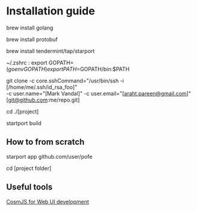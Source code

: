 # Installation guide

brew install golang

brew install protobuf 

brew install tendermint/tap/starport 

~/.zshrc :
export GOPATH=$(go env GOPATH)
export PATH=$GOPATH/bin:$PATH

git clone -c core.sshCommand="/usr/bin/ssh -i [/home/me/.ssh/id_rsa_foo]" \
-c user.name="[Mark Vandal]" -c user.email="[araht.pareen@gmail.com]" [git@github.com:me/repo.git]

cd ./[project]

startport build

## How to from scratch

starport app github.com/user/pofe

cd [project folder]


## Useful tools
[CosmJS for Web UI development](https://github.com/cosmos/cosmjs)
